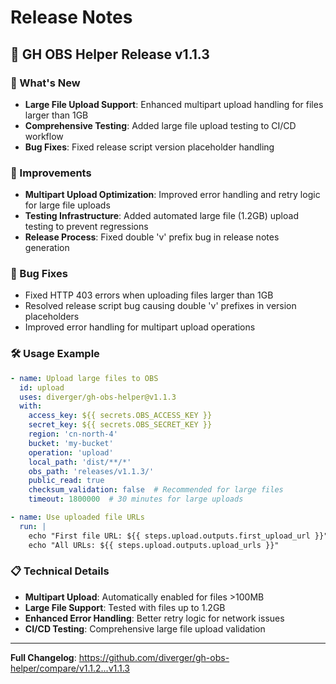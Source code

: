 # Release Notes

## 🚀 GH OBS Helper Release v1.1.3

### 🎯 What's New
- **Large File Upload Support**: Enhanced multipart upload handling for files larger than 1GB
- **Comprehensive Testing**: Added large file upload testing to CI/CD workflow  
- **Bug Fixes**: Fixed release script version placeholder handling

### 🔧 Improvements
- **Multipart Upload Optimization**: Improved error handling and retry logic for large file uploads
- **Testing Infrastructure**: Added automated large file (1.2GB) upload testing to prevent regressions
- **Release Process**: Fixed double 'v' prefix bug in release notes generation

### 🐛 Bug Fixes
- Fixed HTTP 403 errors when uploading files larger than 1GB
- Resolved release script bug causing double 'v' prefixes in version placeholders
- Improved error handling for multipart upload operations

### 🛠️ Usage Example
```yaml
- name: Upload large files to OBS
  id: upload
  uses: diverger/gh-obs-helper@v1.1.3
  with:
    access_key: ${{ secrets.OBS_ACCESS_KEY }}
    secret_key: ${{ secrets.OBS_SECRET_KEY }}
    region: 'cn-north-4'
    bucket: 'my-bucket'
    operation: 'upload'
    local_path: 'dist/**/*'
    obs_path: 'releases/v1.1.3/'
    public_read: true
    checksum_validation: false  # Recommended for large files
    timeout: 1800000  # 30 minutes for large uploads

- name: Use uploaded file URLs
  run: |
    echo "First file URL: ${{ steps.upload.outputs.first_upload_url }}"
    echo "All URLs: ${{ steps.upload.outputs.upload_urls }}"
```

### 📋 Technical Details
- **Multipart Upload**: Automatically enabled for files >100MB
- **Large File Support**: Tested with files up to 1.2GB
- **Enhanced Error Handling**: Better retry logic for network issues
- **CI/CD Testing**: Comprehensive large file upload validation

---
**Full Changelog**: https://github.com/diverger/gh-obs-helper/compare/v1.1.2...v1.1.3
